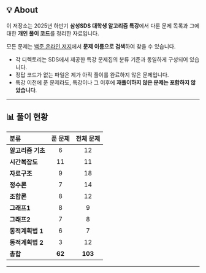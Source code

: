 ## 💡 About

이 저장소는 2025년 하반기 **삼성SDS 대학생 알고리즘 특강**에서 다룬 문제 목록과 그에 대한 **개인 풀이 코드**를 정리한 자료입니다.  

모든 문제는 [백준 온라인 저지](https://www.acmicpc.net/)에서 **문제 이름으로 검색**하여 찾을 수 있습니다.




- 각 디렉토리는 SDS에서 제공한 특강 문제집의 분류 기준과 동일하게 구성되어 있습니다.
- 정답 코드가 없는 파일은 제가 아직 풀이를 완료하지 않은 문제입니다.
- 특강 이전에 푼 문제라도, 특강이나 그 이후에 **재풀이하지 않은 문제는 포함하지 않았습니다**.

---

## 📊 풀이 현황

| 분류 |  푼 문제  |  전체 문제  |
| :-- |:------:|:-------:|
| **알고리즘 기초** |   6    |   12    |
| **시간복잡도** |   11   |   11    |
| **자료구조** |   9    |   18    |
| **정수론** |   7    |   14    |
| **조합론** |   8    |   12    |
| **그래프1** |   8    |    9    |
| **그래프2** |   7    |    8    |
| **동적계획법 1** |   6    |    7    |
| **동적계획법 2** |   3    |   12    |
| **총합** | **62** | **103** |

---
